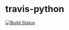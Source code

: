 # travis-python

[![Build Status](https://travis-ci.com/galanoff/travis-python.svg?branch=master)](https://travis-ci.com/galanoff/travis-python)